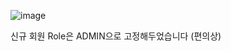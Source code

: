 
![image](https://github.com/naraspc/TestShop/assets/140101271/9d8fe236-1310-432b-9fac-bd492abd62d0)

신규 회원 Role은 ADMIN으로 고정해두었습니다 (편의상)
